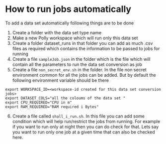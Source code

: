 # How to run jobs automatically
To add a data set automatically following things are to be done
1. Create a folder with the data set type name
2. Make a new Polly workspace which will run only this data set
3. Create a folder dataset_runs in that folder you can add as much .csv files as required which contains the information to be passed to jobs for running
4. Create a file `sampleJob.json` in the folder which is the file which will contain all the parameters to run the data set conversion as job
5. Create a file `non_secret_env.sh` in the folder. In the file non secret environment common for all the jobs can be added. But by default the following environment variable should be there
```
export WORKSPACE_ID=<workspace-id created for this data set conversion jobs>
export DATASET_COLS="all the coloums of the data set "
export CPU_REQUIRED="CPU in m"
export RAM_REQUIRED="RAM required i Bytes"
```
6. Create a file called `shall_i_run.sh`. In this file you can add some condition which will help run/restrict the jobs from running. For example if you want to run only at night then you can do check for that. Lets say you want to run only one job at a given time that can also be checked here.
